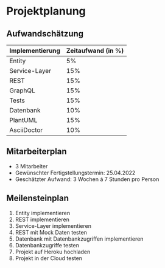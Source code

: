 # Projektplanung

## Aufwandschätzung

| Implementierung | Zeitaufwand (in %) |
| --------------- | -----------------  |
| Entity          |  5%                |
| Service-Layer   |  15%               |
| REST            |  15%               |
| GraphQL         |  15%               |
| Tests           |  15%               |
| Datenbank       |  10%               |
| PlantUML        |  15%               |
| AsciiDoctor     |  10%               |

## Mitarbeiterplan

* 3 Mitarbeiter
* Gewünschter Fertigstellungstermin: 25.04.2022
* Geschätzter Aufwand: 3 Wochen á 7 Stunden pro Person



## Meilensteinplan

1. Entity implementieren
2. REST implementieren
3. Service-Layer implementieren
4. REST mit Mock Daten testen
5. Datenbank mit Datenbankzugriffen implementieren
6. Datenbankzugriffe testen
7. Projekt auf Heroku hochladen
8. Projekt in der Cloud testen